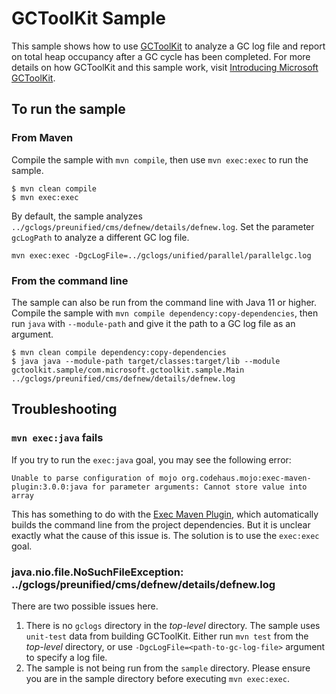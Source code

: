 # GCToolKit Sample

This sample shows how to use [GCToolKit](../README.md) to analyze a GC log file and report on total heap occupancy after a GC cycle has been completed. For more details on how GCToolKit and this sample work, visit [Introducing Microsoft GCToolKit](https://devblogs.microsoft.com/java/introducing-microsoft-gctoolkit/).

## To run the sample

### From Maven

Compile the sample with `mvn compile`, then use `mvn exec:exec` to run the sample.

```shell
$ mvn clean compile
$ mvn exec:exec
```

By default, the sample analyzes `../gclogs/preunified/cms/defnew/details/defnew.log`. Set the parameter `gcLogPath` to analyze a different GC log file.

```shell
mvn exec:exec -DgcLogFile=../gclogs/unified/parallel/parallelgc.log
```

### From the command line

The sample can also be run from the command line with Java 11 or higher. Compile the sample with `mvn compile dependency:copy-dependencies`,
then run `java` with `--module-path` and give it the path to a GC log file as an argument.

```shell
$ mvn clean compile dependency:copy-dependencies
$ java java --module-path target/classes:target/lib --module gctoolkit.sample/com.microsoft.gctoolkit.sample.Main ../gclogs/preunified/cms/defnew/details/defnew.log
```

## Troubleshooting

### `mvn exec:java` fails

If you try to run the `exec:java` goal, you may see the following error:

`Unable to parse configuration of mojo org.codehaus.mojo:exec-maven-plugin:3.0.0:java for parameter arguments: Cannot store value into array`

This has something to do with the [Exec Maven Plugin](https://www.mojohaus.org/exec-maven-plugin/), which automatically builds the command line from the project dependencies. But it is unclear exactly what the cause of this issue is. The solution is to use the `exec:exec` goal.

### java.nio.file.NoSuchFileException: ../gclogs/preunified/cms/defnew/details/defnew.log

There are two possible issues here.

1. There is no `gclogs` directory in the _top-level_ directory. The sample uses `unit-test` data from building GCToolKit. Either run `mvn test` from the _top-level_ directory, or use `-DgcLogFile=<path-to-gc-log-file>` argument to specify a log file.
1. The sample is not being run from the `sample` directory. Please ensure you are in the sample directory before executing `mvn exec:exec`.
